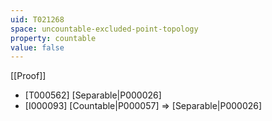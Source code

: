 ```yaml
---
uid: T021268
space: uncountable-excluded-point-topology
property: countable
value: false
---
```

[[Proof]]

* [T000562] [Separable|P000026]
* [I000093] [Countable|P000057] => [Separable|P000026]

